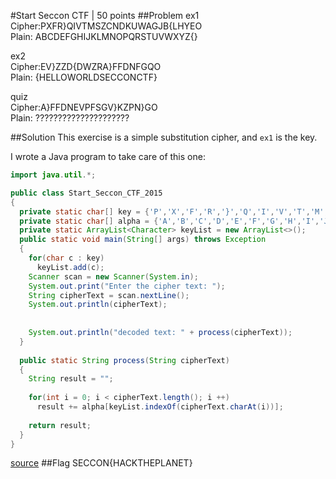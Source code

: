 #Start Seccon CTF | 50 points
##Problem
ex1  
Cipher:PXFR}QIVTMSZCNDKUWAGJB{LHYEO  
Plain: ABCDEFGHIJKLMNOPQRSTUVWXYZ{}  

ex2  
Cipher:EV}ZZD{DWZRA}FFDNFGQO  
Plain: {HELLOWORLDSECCONCTF}  

quiz  
Cipher:A}FFDNEVPFSGV}KZPN}GO  
Plain: ?????????????????????  

##Solution
This exercise is a simple substitution cipher, and `ex1` is the key.

I wrote a Java program to take care of this one:

```java
import java.util.*;

public class Start_Seccon_CTF_2015
{
  private static char[] key = {'P','X','F','R','}','Q','I','V','T','M','S','Z','C','N','D','K','U','W','A','G','J','B','{','L','H','Y','E','O'};
  private static char[] alpha = {'A','B','C','D','E','F','G','H','I','J','K','L','M','N','O','P','Q','R','S','T','U','V','W','X','Y','Z','{','}'};
  private static ArrayList<Character> keyList = new ArrayList<>();
  public static void main(String[] args) throws Exception
  {
    for(char c : key)
      keyList.add(c);
    Scanner scan = new Scanner(System.in);
    System.out.print("Enter the cipher text: ");
    String cipherText = scan.nextLine();
    System.out.println(cipherText);
    
    
    System.out.println("decoded text: " + process(cipherText));
  }
  
  public static String process(String cipherText)
  {
    String result = "";
    
    for(int i = 0; i < cipherText.length(); i ++)
      result += alpha[keyList.indexOf(cipherText.charAt(i))];
    
    return result;
  }
}
```
[source](https://github.com/ztaylor54/CTF/blob/master/seccon-ctf-2015/first_and_last_cipher.java)
##Flag
SECCON{HACKTHEPLANET}
